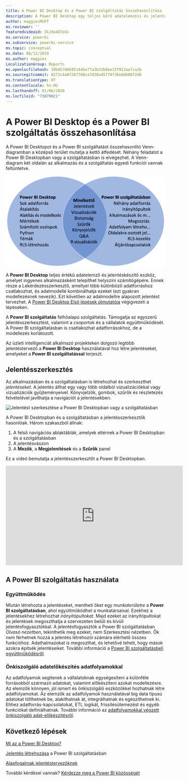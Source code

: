 ```yaml
---
title: A Power BI Desktop és a Power BI szolgáltatás összehasonlítása
description: A Power BI Desktop egy teljes körű adatelemzési és jelentéskészítő eszköz. A Power BI szolgáltatás egy felhőalapú, online szolgáltatás egyszerűbb jelentésszerkesztésekhez, valamint a csapatok és vállalatok közötti együttműködéshez.
author: maggiesMSFT
ms.reviewer: ''
featuredvideoid: IkJda4O7oGs
ms.service: powerbi
ms.subservice: powerbi-service
ms.topic: conceptual
ms.date: 08/12/2019
ms.author: maggies
LocalizationGroup: Reports
ms.openlocfilehash: 39b95708b95144ba77a3b33b8ee15f913ae7ca2b
ms.sourcegitcommit: 6272c4a0f267708ca7d38a45774f3bedd680f2d6
ms.translationtype: HT
ms.contentlocale: hu-HU
ms.lasthandoff: 01/06/2020
ms.locfileid: "73879021"
---
```

# <a name="comparing-power-bi-desktop-and-the-power-bi-service"></a>A Power BI Desktop és a Power BI szolgáltatás összehasonlítása

A Power BI Desktopot és a Power BI szolgáltatást összehasonlító Venn-diagramban a középső terület mutatja a kettő átfedését. Néhány feladatot a Power BI Desktopban vagy a szolgáltatásban is elvégezhet. A Venn-diagram két oldalán az alkalmazás és a szolgáltatás egyedi funkciói vannak feltüntetve.  

![A Power BI Desktop és a szolgáltatás Venn-diagramja](media/service-service-vs-desktop/power-bi-venn-desktop-service.png)

A **Power BI Desktop** teljes értékű adatelemző és jelentéskészítő eszköz, amelyet ingyenes alkalmazásként telepíthet helyszíni számítógépére. Ennek része a Lekérdezésszerkesztő, amellyel több különböző adatforráshoz csatlakozhat, és adatmodellé kombinálhatja ezeket (ezt gyakran modellezésnek nevezik). Ezt követően az adatmodellre alapozott jelentést tervezhet. A [Power BI Desktop Első lépések útmutatója](../desktop-getting-started.md) végigvezeti a lépéseken.

A **Power BI szolgáltatás** felhőalapú szolgáltatás. Támogatja az egyszerű jelentésszerkesztést, valamint a csoportok és a vállalatok együttműködését. A Power BI szolgáltatásban is csatlakozhat adatforrásokhoz, de a modellezés korlátozott. 

Az üzleti intelligenciát alkalmazó projekteken dolgozó legtöbb jelentéstervező a **Power BI Desktop** használatával hoz létre jelentéseket, amelyeket a **Power BI szolgáltatással** terjeszt.

## <a name="report-editing"></a>Jelentésszerkesztés

Az alkalmazásban és a szolgáltatásban is létrehozhat és szerkeszthet *jelentéseket*. A jelentés állhat egy vagy több oldalból vizualizációkkal vagy vizualizációk gyűjteményeivel. Könyvjelzők, gombok, szűrők és részletezés felvételével javíthatja a navigációt a jelentésekben.

![Jelentést szerkesztése a Power BI Desktopban vagy a szolgáltatásban](media/service-service-vs-desktop/power-bi-editing-desktop-service.png)

A Power BI Desktopban és a szolgáltatásban a jelentésszerkesztők hasonlóak. Három szakaszból állnak:  

1. A felső navigációs ablaktáblák, amelyek eltérnek a Power BI Desktopban és a szolgáltatásban    
2. A jelentésvászon     
3. A **Mezők**, a **Megjelenítések** és a **Szűrők** panel

Ez a videó bemutatja a jelentésszerkesztőt a Power BI Desktopban. 

<iframe width="560" height="315" src="https://www.youtube.com/embed/IkJda4O7oGs" frameborder="0" allowfullscreen></iframe>

## <a name="working-in-the-power-bi-service"></a>A Power BI szolgáltatás használata

### <a name="collaborating"></a>Együttműködés


Miután létrehozta a jelentéseket, mentheti őket egy *munkaterületre* a **Power BI szolgáltatásban**, ahol együttműködhet a munkatársaival. Ezekhez a jelentésekhez létrehozhat *irányítópultokat*. Majd ezeket az irányítópultokat és jelentések megoszthatja a szervezeten belüli és kívüli jelentésfogyasztókkal. A jelentésfogyasztók a Power BI szolgáltatásban *Olvasó nézetben*, tekinthetik meg ezeket, nem Szerkesztési nézetben. Ők nem férhetnek hozzá a jelentés létrehozói számára elérhető összes funkcióhoz.  Adathalmazokat is megoszthat, és lehetővé teheti, hogy mások azokra építsék jelentéseiket. További információ a [Power BI szolgáltatásbeli együttműködésről](../service-new-workspaces.md).

### <a name="self-service-data-prep-with-dataflows"></a>Önkiszolgáló adatelőkészítés adatfolyamokkal

Az adatfolyamok segítenek a vállalatoknak egységesíteni a különféle forrásokból származó adatokat, valamint előkészíteni azokat modellezésre. Az elemzők könnyen, jól ismert és önkiszolgáló eszközökkel hozhatnak létre adatfolyamokat. Az elemzők az adatfolyamok használatával big data típusú adatokat tölthetnek be, alakíthatnak át, integrálhatnak és egészíthetnek ki. Ehhez adatforrás-kapcsolatokat, ETL logikát, frissítésütemezést és egyéb funkciókat definiálhatnak. További információ az [adatfolyamokkal végzett önkiszolgáló adat-előkészítésről](../service-dataflows-overview.md).

## <a name="next-steps"></a>Következő lépések

[Mi az a Power BI Desktop?](../desktop-what-is-desktop.md)

[Jelentés létrehozása](../service-report-create-new.md) a Power BI szolgáltatásban

[Alapfogalmak jelentéstervezőknek](../service-basic-concepts.md)

További kérdései vannak? [Kérdezze meg a Power BI közösségét](https://community.powerbi.com/)


